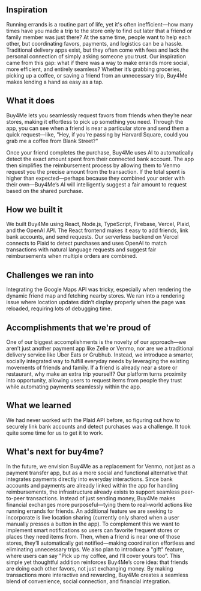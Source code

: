 ## Inspiration

Running errands is a routine part of life, yet it's often inefficient—how many times have you made a trip to the store only to find out later that a friend or family member was just there? At the same time, people want to help each other, but coordinating favors, payments, and logistics can be a hassle. Traditional delivery apps exist, but they often come with fees and lack the personal connection of simply asking someone you trust. Our inspiration came from this gap: what if there was a way to make errands more social, more efficient, and entirely seamless? Whether it’s grabbing groceries, picking up a coffee, or saving a friend from an unnecessary trip, Buy4Me makes lending a hand as easy as a tap.

## What it does

Buy4Me lets you seamlessly request favors from friends when they’re near stores, making it effortless to pick up something you need. Through the app, you can see when a friend is near a particular store and send them a quick request—like, "Hey, if you're passing by Harvard Square, could you grab me a coffee from Blank Street?"

Once your friend completes the purchase, Buy4Me uses AI to automatically detect the exact amount spent from their connected bank account. The app then simplifies the reimbursement process by allowing them to Venmo request you the precise amount from the transaction. If the total spent is higher than expected—perhaps because they combined your order with their own—Buy4Me’s AI will intelligently suggest a fair amount to request based on the shared purchase.

## How we built it

We built Buy4Me using React, Node.js, TypeScript, Firebase, Vercel, Plaid, and the OpenAI API. The React frontend makes it easy to add friends, link bank accounts, and send requests. Our serverless backend on Vercel connects to Plaid to detect purchases and uses OpenAI to match transactions with natural language requests and suggest fair reimbursements when multiple orders are combined. 

## Challenges we ran into

Integrating the Google Maps API was tricky, especially when rendering the dynamic friend map and fetching nearby stores. We ran into a rendering issue where location updates didn’t display properly when the page was reloaded, requiring lots of debugging time.

## Accomplishments that we're proud of

One of our biggest accomplishments is the novelty of our approach—we aren’t just another payment app like Zelle or Venmo, nor are we a traditional delivery service like Uber Eats or Grubhub. Instead, we introduce a smarter, socially integrated way to fulfill everyday needs by leveraging the existing movements of friends and family. If a friend is already near a store or restaurant, why make an extra trip yourself? Our platform turns proximity into opportunity, allowing users to request items from people they trust while automating payments seamlessly within the app.

## What we learned

We had never worked with the Plaid API before, so figuring out how to securely link bank accounts and detect purchases was a challenge. It took quite some time for us to get it to work.

## What's next for buy4me?

In the future, we envision Buy4Me as a replacement for Venmo, not just as a payment transfer app, but as a more social and functional alternative that integrates payments directly into everyday interactions. Since bank accounts and payments are already linked within the app for handling reimbursements, the infrastructure already exists to support seamless peer-to-peer transactions. Instead of just sending money, Buy4Me makes financial exchanges more purposeful—tying them to real-world actions like running errands for friends.
An additional feature we are seeking to incorporate is live location sharing (currently only shared when a user manually presses a button in the app). To complement this we want to implement smart notifications so users can favorite frequent stores or places they need items from. Then, when a friend is near one of those stores, they’ll automatically get notified—making coordination effortless and eliminating unnecessary trips.
We also plan to introduce a "gift" feature, where users can say "Pick up my coffee, and I’ll cover yours too”. This simple yet thoughtful addition reinforces Buy4Me’s core idea: that friends are doing each other favors, not just exchanging money. By making transactions more interactive and rewarding, Buy4Me creates a seamless blend of convenience, social connection, and financial integration.
